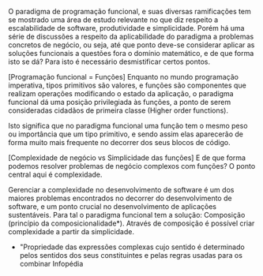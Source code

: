 O paradigma de programação funcional, e suas diversas ramificações tem se mostrado uma área de estudo relevante no que diz respeito a escalabilidade de software, produtividade e simplicidade. Porém há uma série de discussões a respeito da aplicabilidade do paradigma a problemas concretos de negócio, ou seja, até que ponto deve-se considerar aplicar as soluções funcionais a questões fora o domínio matemático, e de que forma isto se dá? Para isto é necessário desmistificar certos pontos.

[Programação funcional = Funções]
Enquanto no mundo programação imperativa, tipos primitivos são valores, e funções são componentes que realizam operações modificando o estado da aplicação, o paradigma funcional dá uma posição privilegiada às funções, a ponto de serem consideradas cidadãos de primeira classe (Higher order functions). 

Isto significa que no paradigma funcional uma função tem o mesmo peso ou importância que um tipo primitivo, e sendo assim elas aparecerão de forma muito mais frequente no decorrer dos seus blocos de código. 

[Complexidade de negócio vs Simplicidade das funções]
E de que forma podemos resolver problemas de negócio complexos com funções? O ponto central aqui é complexidade.

Gerenciar a complexidade no desenvolvimento de software é um dos maiores problemas encontrados no decorrer do desenvolvimento de software, e um ponto crucial no desenvolvimento de aplicações sustentáveis. Para tal o paradigma funcional tem a solução: Composição (princípio da composicionalidade*). Através de composição é possível criar complexidade a partir da simplicidade.

* "Propriedade das expressões complexas cujo sentido é determinado pelos sentidos dos seus constituintes e pelas regras usadas para os combinar
Infopédia 


